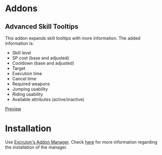 # Addons
## Advanced Skill Tooltips
This addon expands skill tooltips with more information. The added information is:
* Skill level
* SP cost (base and adjusted)
* Cooldown (base and adjusted)
* Target
* Execution time
* Cancel time
* Required weapons
* Jumping usability
* Riding usability
* Available attributes (active/inactive)

[Preview](https://i.imgur.com/0jnNGxx.png)

# Installation
Use [Excrulon's Addon Manager](https://github.com/Excrulon/Tree-of-Savior-Addon-Manager/releases/latest). Check [here](https://github.com/Excrulon/Tree-of-Savior-Addon-Manager) for more information regarding the installation of the manager.

